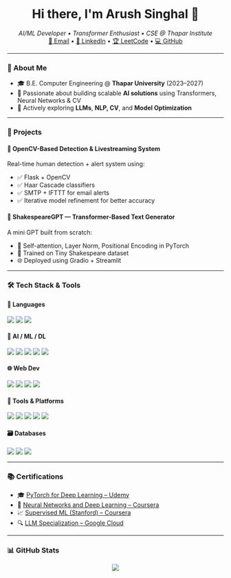 <h1 align="center">Hi there, I'm Arush Singhal 👋</h1>

<p align="center">
  <i>AI/ML Developer • Transformer Enthusiast • CSE @ Thapar Institute</i><br/>
  <a href="mailto:arushsinghal98@gmail.com">📧 Email</a> • 
  <a href="https://linkedin.com/in/arush-singhal/">💼 LinkedIn</a> • 
  <a href="https://leetcode.com/u/arushsinghal98/">🏆 LeetCode</a> • 
  <a href="https://github.com/arushsinghal">💻 GitHub</a>
</p>

---

### 🧠 About Me

- 🎓 B.E. Computer Engineering @ **Thapar University** (2023–2027)
- 🤖 Passionate about building scalable **AI solutions** using Transformers, Neural Networks & CV
- 🚀 Actively exploring **LLMs**, **NLP, CV**, and **Model Optimization**

---

### 🚀 Projects

#### 📸 OpenCV-Based Detection & Livestreaming System
Real-time human detection + alert system using:
- ✅ Flask + OpenCV
- ✅ Haar Cascade classifiers
- ✅ SMTP + IFTTT for email alerts
- ✅ Iterative model refinement for better accuracy

#### 📝 ShakespeareGPT — Transformer-Based Text Generator
A mini GPT built from scratch:
- 🧠 Self-attention, Layer Norm, Positional Encoding in PyTorch
- 📝 Trained on Tiny Shakespeare dataset
- 🌐 Deployed using Gradio + Streamlit

---

### 🛠 Tech Stack & Tools

#### 🚀 Languages
<p>
  <img src="https://img.shields.io/badge/C++-00599C?style=flat&logo=c%2B%2B&logoColor=white" />
  <img src="https://img.shields.io/badge/Python-3776AB?style=flat&logo=python&logoColor=white" />
  <img src="https://img.shields.io/badge/C-00599C?style=flat&logo=c&logoColor=white" />
</p>

#### 🤖 AI / ML / DL
<p>
  <img src="https://img.shields.io/badge/PyTorch-EE4C2C?style=flat&logo=pytorch&logoColor=white" />
  <img src="https://img.shields.io/badge/TensorFlow-FF6F00?style=flat&logo=tensorflow&logoColor=white" />
  <img src="https://img.shields.io/badge/scikit--learn-F7931E?style=flat&logo=scikit-learn&logoColor=white" />
  <img src="https://img.shields.io/badge/OpenCV-5C3EE8?style=flat&logo=opencv&logoColor=white" />
  <img src="https://img.shields.io/badge/LangChain-000000?style=flat&logo=langchain&logoColor=white" />
</p>

#### 🌐 Web Dev
<p>
  <img src="https://img.shields.io/badge/Flask-000000?style=flat&logo=flask&logoColor=white" />
  <img src="https://img.shields.io/badge/Django-092E20?style=flat&logo=django&logoColor=white" />
  <img src="https://img.shields.io/badge/HTML5-E34F26?style=flat&logo=html5&logoColor=white" />
  <img src="https://img.shields.io/badge/CSS3-1572B6?style=flat&logo=css3&logoColor=white" />
</p>

#### 🧰 Tools & Platforms
<p>
  <img src="https://img.shields.io/badge/Git-F05032?style=flat&logo=git&logoColor=white" />
  <img src="https://img.shields.io/badge/GitHub-181717?style=flat&logo=github&logoColor=white" />
  <img src="https://img.shields.io/badge/VSCode-007ACC?style=flat&logo=visual-studio-code&logoColor=white" />
  <img src="https://img.shields.io/badge/Linux-FCC624?style=flat&logo=linux&logoColor=black" />
  <img src="https://img.shields.io/badge/Raspberry%20Pi-C51A4A?style=flat&logo=raspberry-pi&logoColor=white" />
</p>

#### 🗃️ Databases
<p>
  <img src="https://img.shields.io/badge/MySQL-4479A1?style=flat&logo=mysql&logoColor=white" />
  <img src="https://img.shields.io/badge/PostgreSQL-336791?style=flat&logo=postgresql&logoColor=white" />
  <img src="https://img.shields.io/badge/Oracle-F80000?style=flat&logo=oracle&logoColor=white" />
</p>

---

### 📚 Certifications

- 🎓 [PyTorch for Deep Learning – Udemy](https://www.udemy.com/certificate/UC-14237a11-554e-436a-9f0c-631402b1ac4a/)
- 🧠 [Neural Networks and Deep Learning – Coursera](https://www.coursera.org/account/accomplishments/verify/F592YERRE8ZQ)
- 📈 [Supervised ML (Stanford) – Coursera](https://www.coursera.org/account/accomplishments/verify/RJ8QNMI31F05)
- 🔍 [LLM Specialization – Google Cloud](https://www.coursera.org/account/accomplishments/specialization/VZTUX39MF6O4)

---

### 📊 GitHub Stats

<p align="center">
  <img src="https://github-readme-stats.vercel.app/api?username=arushsinghal&show_icons=true&theme=tokyonight" />
</p>

